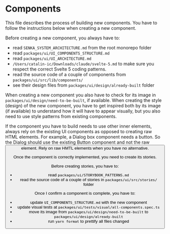 # Components

This file describes the process of building new components.
You have to follow the instructions below when creating a new component.

Before creating a new component, you always have to:

- read `SENKA_SYSTEM_ARCHITECTURE.md` from the root monorepo folder
- read `packages/ui/UI_COMPONENTS_STRUCTURE.md`
- read `packages/ui/UI_ARCHITECTURE.md`
- `/Users/catalin-ic/Downloads/claude/svelte-5.md` to make sure you respect the correct Svelte 5 coding patterns.
- read the source code of a couple of components from `packages/ui/src/lib/components/`
- see their design files from `packages/ui/design/already-built` folder

When creating a new component you also have to check for its image in `packages/ui/design/need-to-be-built`, if available.
When creating the style (design) of the new component, you have to get inspired both by its image (if available) to understand how it will have to appear visually, but you also need to use style patterns from existing components.

If the component you have to build needs to use other inner elements, always rely on the existing UI components as opposed to creating raw HTML elements.
For example, a Dialog box component needs a button. So the Dialog should use the existing Button component and not the raw <button> element.
Rely on raw HMTL elements when you have no alternative.

Once the component is correctly implemented, you need to create its stories.

Before creating stories, you have to:

- read `packages/ui/STORYBOOK_PATTERNS.md`
- read the source code of a couple of stories in `packages/ui/src/stories/` folder

Once I confirm a component is complete, you have to:

- update `UI_COMPONENTS_STRUCTURE.md` with the new component
- update visual tests at `packages/ui/tests/visual/all-components.spec.ts`
- move its image from `packages/ui/design/need-to-be-built` to `packages/ui/design/already-built`
- run `yarn format` to prettify all files changed
